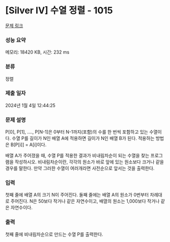 # [Silver IV] 수열 정렬 - 1015 

[문제 링크](https://www.acmicpc.net/problem/1015) 

### 성능 요약

메모리: 18420 KB, 시간: 232 ms

### 분류

정렬

### 제출 일자

2024년 1월 4일 12:44:25

### 문제 설명

<p>P[0], P[1], ...., P[N-1]은 0부터 N-1까지(포함)의 수를 한 번씩 포함하고 있는 수열이다. 수열 P를 길이가 N인 배열 A에 적용하면 길이가 N인 배열 B가 된다. 적용하는 방법은 B[P[i]] = A[i]이다.</p>

<p>배열 A가 주어졌을 때, 수열 P를 적용한 결과가 비내림차순이 되는 수열을 찾는 프로그램을 작성하시오. 비내림차순이란, 각각의 원소가 바로 앞에 있는 원소보다 크거나 같을 경우를 말한다. 만약 그러한 수열이 여러개라면 사전순으로 앞서는 것을 출력한다.</p>

### 입력 

 <p>첫째 줄에 배열 A의 크기 N이 주어진다. 둘째 줄에는 배열 A의 원소가 0번부터 차례대로 주어진다. N은 50보다 작거나 같은 자연수이고, 배열의 원소는 1,000보다 작거나 같은 자연수이다.</p>

### 출력 

 <p>첫째 줄에 비내림차순으로 만드는 수열 P를 출력한다.</p>


